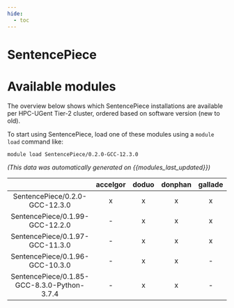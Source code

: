 ```yaml
---
hide:
  - toc
---
```


SentencePiece
=============

# Available modules


The overview below shows which SentencePiece installations are available per HPC-UGent Tier-2 cluster, ordered based on software version (new to old).

To start using SentencePiece, load one of these modules using a `module load` command like:

```shell
module load SentencePiece/0.2.0-GCC-12.3.0
```

*(This data was automatically generated on {{modules_last_updated}})*  

| |accelgor|doduo|donphan|gallade|joltik|shinx|
| :---: | :---: | :---: | :---: | :---: | :---: | :---: |
|SentencePiece/0.2.0-GCC-12.3.0|x|x|x|x|x|x|
|SentencePiece/0.1.99-GCC-12.2.0|-|x|x|x|-|-|
|SentencePiece/0.1.97-GCC-11.3.0|-|x|x|x|-|-|
|SentencePiece/0.1.96-GCC-10.3.0|-|x|x|-|-|-|
|SentencePiece/0.1.85-GCC-8.3.0-Python-3.7.4|-|x|x|-|-|-|
